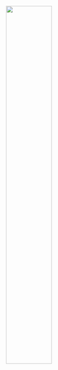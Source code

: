 [<img src="https://img.youtube.com/vi/8QnWzFPpRa8/maxresdefault.jpg" width="50%">](https://youtu.be/8QnWzFPpRa8)
